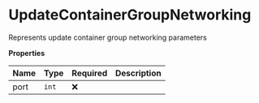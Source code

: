 # UpdateContainerGroupNetworking

Represents update container group networking parameters

**Properties**

| Name | Type  | Required | Description |
| :--- | :---- | :------- | :---------- |
| port | `int` | ❌       |             |
